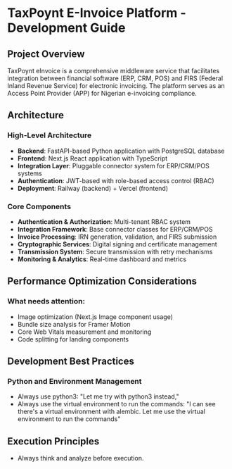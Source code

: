 # TaxPoynt E-Invoice Platform - Development Guide

## Project Overview

TaxPoynt eInvoice is a comprehensive middleware service that facilitates integration between financial software (ERP, CRM, POS) and FIRS (Federal Inland Revenue Service) for electronic invoicing. The platform serves as an Access Point Provider (APP) for Nigerian e-invoicing compliance.

## Architecture

### High-Level Architecture
- **Backend**: FastAPI-based Python application with PostgreSQL database
- **Frontend**: Next.js React application with TypeScript
- **Integration Layer**: Pluggable connector system for ERP/CRM/POS systems
- **Authentication**: JWT-based with role-based access control (RBAC)
- **Deployment**: Railway (backend) + Vercel (frontend)

### Core Components
- **Authentication & Authorization**: Multi-tenant RBAC system
- **Integration Framework**: Base connector classes for ERP/CRM/POS
- **Invoice Processing**: IRN generation, validation, and FIRS submission
- **Cryptographic Services**: Digital signing and certificate management
- **Transmission System**: Secure transmission with retry mechanisms
- **Monitoring & Analytics**: Real-time dashboard and metrics

## Performance Optimization Considerations

### What needs attention:
- Image optimization (Next.js Image component usage)
- Bundle size analysis for Framer Motion
- Core Web Vitals measurement and monitoring
- Code splitting for landing components

## Development Best Practices

### Python and Environment Management
- Always use python3: "Let me try with python3 instead,"
- Always use the virtual environment to run the commands: "I can see there's a virtual environment with alembic. Let me use the virtual environment to run the commands"

## Execution Principles
- Always think and analyze before execution.